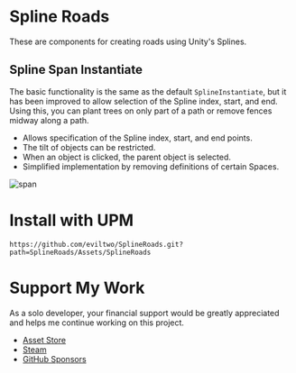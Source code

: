 # Spline Roads
These are components for creating roads using Unity's Splines.

## Spline Span Instantiate
The basic functionality is the same as the default `SplineInstantiate`, but it has been improved to allow selection of the Spline index, start, and end. Using this, you can plant trees on only part of a path or remove fences midway along a path.
- Allows specification of the Spline index, start, and end points.
- The tilt of objects can be restricted.
- When an object is clicked, the parent object is selected.
- Simplified implementation by removing definitions of certain Spaces.

![span](https://github.com/user-attachments/assets/60eed11a-e605-4267-81d4-d982ef6fd863)

# Install with UPM
```
https://github.com/eviltwo/SplineRoads.git?path=SplineRoads/Assets/SplineRoads
```

# Support My Work
As a solo developer, your financial support would be greatly appreciated and helps me continue working on this project.
- [Asset Store](https://assetstore.unity.com/publishers/12117)
- [Steam](https://store.steampowered.com/curator/45066588)
- [GitHub Sponsors](https://github.com/sponsors/eviltwo)
